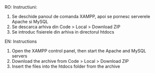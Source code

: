 RO:
Instructiuni:
1. Se deschide panoul de comanda XAMPP, apoi se pornesc serverele Apache si MySQL
2. Se descarca arhiva din Code > Local > Download ZIP
3. Se introduc fisierele din arhiva in directorul htdocs

EN:
Instructions
1. Open the XAMPP control panel, then start the Apache and MySQL servers
2. Download the archive from Code > Local > Download ZIP
3. Insert the files into the htdocs folder from the archive

